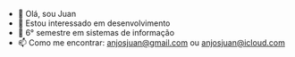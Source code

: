- 👋 Olá, sou Juan
- 👀 Estou interessado em desenvolvimento
- 🌱 6° semestre em sistemas de informação
- 📫 Como me encontrar: anjosjuan@gmail.com ou anjosjuan@icloud.com
